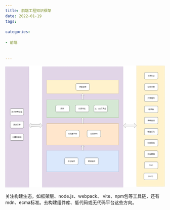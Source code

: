 ```yaml
---
title: 前端工程知识框架
date: 2022-01-19
tags: 

categories:

- 前端


---
```




![前端工程知识框架](/assets/a5.png)

关注构建生态，如框架层、node.js、webpack、 vite、npm包等工具链，还有mdn、ecma标准。去构建组件库、低代码或无代码平台这些方向。



